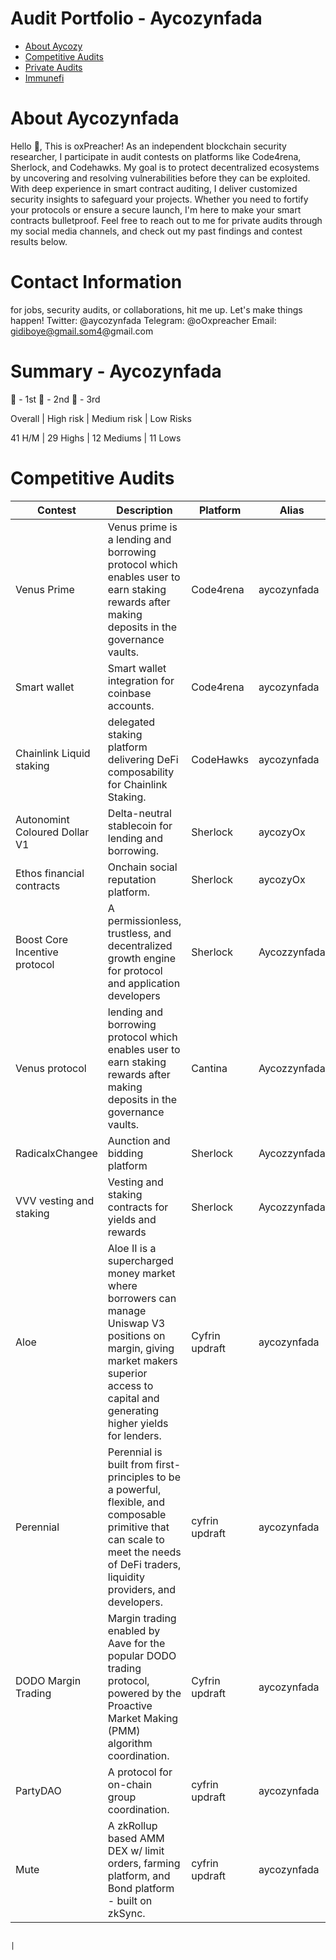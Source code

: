 # Audit Portfolio - Aycozynfada
- [About Aycozy](#about-Aycozy)
- [Competitive Audits](#competitive-audits)
- [Private Audits](#private-audits)
- [Immunefi](#immunefi)

# About Aycozynfada
Hello 👋, This is oxPreacher! As an independent blockchain security researcher, I participate in audit contests on platforms like Code4rena, Sherlock, and Codehawks. My goal is to protect decentralized ecosystems by uncovering and resolving vulnerabilities before they can be exploited. With deep experience in smart contract auditing, I deliver customized security insights to safeguard your projects. Whether you need to fortify your protocols or ensure a secure launch, I'm here to make your smart contracts bulletproof. Feel free to reach out to me for private audits through my social media channels, and check out my past findings and contest results below.

# Contact Information
  for jobs, security audits, or collaborations, hit me up. Let's make things happen!
  Twitter: @aycozynfada
  Telegram: @oOxpreacher
  Email: gidiboye@gmail.som4@gmail.com


# Summary - Aycozynfada

🥇 - 1st 🥈 - 2nd 🥉 - 3rd


Overall        |	High risk	 | Medium risk	  | Low Risks

41 H/M         |	29 Highs	 |  12 Mediums	  |  11 Lows


  
  

# Competitive Audits
| Contest                   | Description                                                                                                                                                                          | Platform  | Alias |  Report | Bug                                                                                                                                                     |
| ------------------------- | ------------------------------------------------------------------------------------------------------------------------------------------------------------------------------------ | --------- | --------------- | ------- | -------------------------------------------------------------------------------------------------------------------------------------------------------- |
| Venus Prime               | Venus prime is a lending and borrowing protocol which enables user to earn staking rewards after making deposits in the governance vaults.                                          | Code4rena   | aycozynfada    | [Link](https://code4rena.com/reports/2023-09-venus) | H                                                                                               
| Smart wallet              | Smart wallet integration for coinbase accounts.                                         | Code4rena   | aycozynfada    | [Link](https://code4rena.com/audits/2024-03-smart-wallet) | H    
| Chainlink Liquid staking               | delegated staking platform delivering DeFi composability for Chainlink Staking.                                          | CodeHawks   | aycozynfada    | [Link](https://codehawks.cyfrin.io/c/2024-09-stakelink) | 1 H 1 M
| Autonomint Coloured Dollar V1              | Delta-neutral stablecoin for lending and borrowing.                                          | Sherlock   | aycozyOx    | [Link](https://audits.sherlock.xyz/contests/569/report) | 1 H 
| Ethos financial contracts             | Onchain social reputation platform.                                         | Sherlock   | aycozyOx    | [Link](https://audits.sherlock.xyz/contests/675/report) | 1 H 
| Boost Core Incentive protocol            | A permissionless, trustless, and decentralized growth engine for protocol and application developers                                   | Sherlock   | Aycozzynfada   | [Link](https://audits.sherlock.xyz/contests/426/report) | 1 M 
| Venus protocol            | lending and borrowing protocol which enables user to earn staking rewards after making deposits in the governance vaults.                                 | Cantina   | Aycozzynfada   | [Link](https://cantina.xyz/notifications?repository_id=ddf86a5c-6f63-430f-aadc-d8742b4b1bcf) | 4 L 
| RadicalxChangee            | Aunction and bidding platform                                | Sherlock   | Aycozzynfada   | [Link](https://audits.sherlock.xyz/contests/191?filter=results) | 1 H
| VVV vesting and staking            | Vesting and staking contracts for yields and rewards                                | Sherlock   | Aycozzynfada   | [Link](https://audits.sherlock.xyz/contests/191?filter=results) | 4 L 
| Aloe                 | Aloe II is a supercharged money market where borrowers can manage Uniswap V3 positions on margin, giving market makers superior access to capital and generating higher yields for lenders. |Cyfrin updraft | aycozynfada    | [Link](https://audits.sherlock.xyz/contests/120/report)                                                                                                   |
| Perennial                 | Perennial is built from first-principles to be a powerful, flexible, and composable primitive that can scale to meet the needs of DeFi traders, liquidity providers, and developers. | cyfrin updraft | aycozynfada   | [Link](https://audits.sherlock.xyz/contests/79/report)                                                                                                   |
| DODO Margin Trading       | Margin trading enabled by Aave for the popular DODO trading protocol, powered by the Proactive Market Making (PMM) algorithm coordination.                                           | Cyfrin updraft| aycozynfada   | [Link](https://github.com/sherlock-protocol/sherlock-reports/blob/main/audits/2023.05.12%20-%20Final%20-%20DODO%20Margin%20Trading%20Audit%20Report.pdf) |
| PartyDAO                  | A protocol for on-chain group coordination.                                                                                                                                          | cyfrin updraft| aycozynfada | [Link](https://code4rena.com/reports/2023-04-party)                                                                                                      |
| Mute                      | A zkRollup based AMM DEX w/ limit orders, farming platform, and Bond platform - built on zkSync.                                                                                     | cyfrin updraft | aycozynfada | [Link](https://code4rena.com/reports/2023-03-mute)  


  



                                                                                                     |

